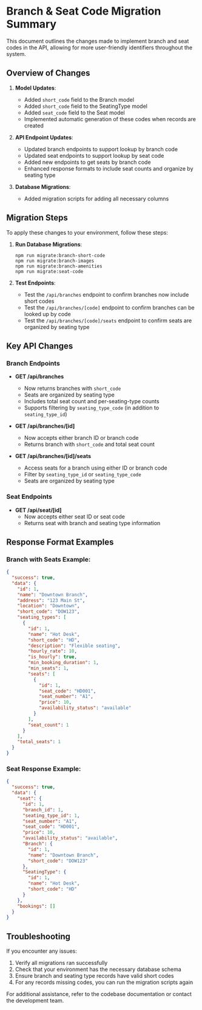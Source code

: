 # Branch & Seat Code Migration Summary

This document outlines the changes made to implement branch and seat codes in the API, allowing for more user-friendly identifiers throughout the system.

## Overview of Changes

1. **Model Updates**:
   - Added `short_code` field to the Branch model
   - Added `short_code` field to the SeatingType model
   - Added `seat_code` field to the Seat model
   - Implemented automatic generation of these codes when records are created

2. **API Endpoint Updates**:
   - Updated branch endpoints to support lookup by branch code
   - Updated seat endpoints to support lookup by seat code
   - Added new endpoints to get seats by branch code
   - Enhanced response formats to include seat counts and organize by seating type

3. **Database Migrations**:
   - Added migration scripts for adding all necessary columns

## Migration Steps

To apply these changes to your environment, follow these steps:

1. **Run Database Migrations**:
   ```
   npm run migrate:branch-short-code
   npm run migrate:branch-images
   npm run migrate:branch-amenities
   npm run migrate:seat-code
   ```

2. **Test Endpoints**:
   - Test the `/api/branches` endpoint to confirm branches now include short codes
   - Test the `/api/branches/[code]` endpoint to confirm branches can be looked up by code
   - Test the `/api/branches/[code]/seats` endpoint to confirm seats are organized by seating type

## Key API Changes

### Branch Endpoints

- **GET /api/branches**
  - Now returns branches with `short_code`
  - Seats are organized by seating type
  - Includes total seat count and per-seating-type counts
  - Supports filtering by `seating_type_code` (in addition to `seating_type_id`)

- **GET /api/branches/[id]**
  - Now accepts either branch ID or branch code
  - Returns branch with `short_code` and total seat count

- **GET /api/branches/[id]/seats**
  - Access seats for a branch using either ID or branch code
  - Filter by `seating_type_id` or `seating_type_code`
  - Seats are organized by seating type

### Seat Endpoints

- **GET /api/seat/[id]**
  - Now accepts either seat ID or seat code
  - Returns seat with branch and seating type information

## Response Format Examples

### Branch with Seats Example:

```json
{
  "success": true,
  "data": {
    "id": 1,
    "name": "Downtown Branch",
    "address": "123 Main St",
    "location": "Downtown",
    "short_code": "DOW123",
    "seating_types": [
      {
        "id": 1,
        "name": "Hot Desk",
        "short_code": "HD",
        "description": "Flexible seating",
        "hourly_rate": 10,
        "is_hourly": true,
        "min_booking_duration": 1,
        "min_seats": 1,
        "seats": [
          {
            "id": 1,
            "seat_code": "HD001",
            "seat_number": "A1",
            "price": 10,
            "availability_status": "available"
          }
        ],
        "seat_count": 1
      }
    ],
    "total_seats": 1
  }
}
```

### Seat Response Example:

```json
{
  "success": true,
  "data": {
    "seat": {
      "id": 1,
      "branch_id": 1,
      "seating_type_id": 1,
      "seat_number": "A1",
      "seat_code": "HD001",
      "price": 10,
      "availability_status": "available",
      "Branch": {
        "id": 1,
        "name": "Downtown Branch",
        "short_code": "DOW123"
      },
      "SeatingType": {
        "id": 1,
        "name": "Hot Desk",
        "short_code": "HD"
      }
    },
    "bookings": []
  }
}
```

## Troubleshooting

If you encounter any issues:

1. Verify all migrations ran successfully
2. Check that your environment has the necessary database schema
3. Ensure branch and seating type records have valid short codes
4. For any records missing codes, you can run the migration scripts again

For additional assistance, refer to the codebase documentation or contact the development team. 